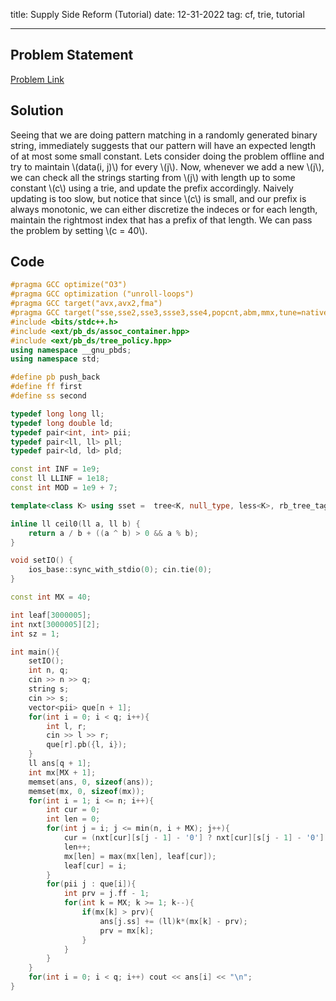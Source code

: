 title: Supply Side Reform (Tutorial)
date: 12-31-2022
tag: cf, trie, tutorial

---

## Problem Statement

[Problem Link](https://codeforces.com/group/uodset6U2h/contest/401418/problem/B)

## Solution

Seeing that we are doing pattern matching in a randomly generated binary string, immediately suggests that our pattern will have an expected length of at most some small constant. Lets consider doing the problem offline and try to maintain \\(data(i, j)\\) for every \\(j\\). Now, whenever we add a new \\(j\\), we can check all the strings starting from \\(j\\) with length up to some constant \\(c\\) using a trie, and update the prefix accordingly. Naively updating is too slow, but notice that since \\(c\\) is small, and our prefix is always monotonic, we can either discretize the indeces or for each length, maintain the rightmost index that has a prefix of that length. We can pass the problem by setting \\(c = 40\\). 

## Code

```c++
#pragma GCC optimize("O3")
#pragma GCC optimization ("unroll-loops")
#pragma GCC target("avx,avx2,fma")
#pragma GCC target("sse,sse2,sse3,ssse3,sse4,popcnt,abm,mmx,tune=native")
#include <bits/stdc++.h>
#include <ext/pb_ds/assoc_container.hpp>
#include <ext/pb_ds/tree_policy.hpp>
using namespace __gnu_pbds;
using namespace std;

#define pb push_back
#define ff first
#define ss second

typedef long long ll;
typedef long double ld;
typedef pair<int, int> pii;
typedef pair<ll, ll> pll;
typedef pair<ld, ld> pld;

const int INF = 1e9;
const ll LLINF = 1e18;
const int MOD = 1e9 + 7;

template<class K> using sset =  tree<K, null_type, less<K>, rb_tree_tag, tree_order_statistics_node_update>;

inline ll ceil0(ll a, ll b) {
    return a / b + ((a ^ b) > 0 && a % b);
}

void setIO() {
    ios_base::sync_with_stdio(0); cin.tie(0);
}

const int MX = 40;

int leaf[3000005];
int nxt[3000005][2];
int sz = 1;

int main(){
    setIO();
    int n, q;
    cin >> n >> q;
    string s;
    cin >> s;
    vector<pii> que[n + 1];
    for(int i = 0; i < q; i++){
        int l, r;
        cin >> l >> r;
        que[r].pb({l, i});
    }
    ll ans[q + 1];
    int mx[MX + 1];
    memset(ans, 0, sizeof(ans));
    memset(mx, 0, sizeof(mx));
    for(int i = 1; i <= n; i++){
        int cur = 0;
        int len = 0;
        for(int j = i; j <= min(n, i + MX); j++){
            cur = (nxt[cur][s[j - 1] - '0'] ? nxt[cur][s[j - 1] - '0'] : nxt[cur][s[j - 1] - '0'] = sz++);
            len++;
            mx[len] = max(mx[len], leaf[cur]);
            leaf[cur] = i;
        }
        for(pii j : que[i]){
            int prv = j.ff - 1;
            for(int k = MX; k >= 1; k--){
                if(mx[k] > prv){
                    ans[j.ss] += (ll)k*(mx[k] - prv);
                    prv = mx[k];
                }
            }
        }
    }
    for(int i = 0; i < q; i++) cout << ans[i] << "\n";
}
```